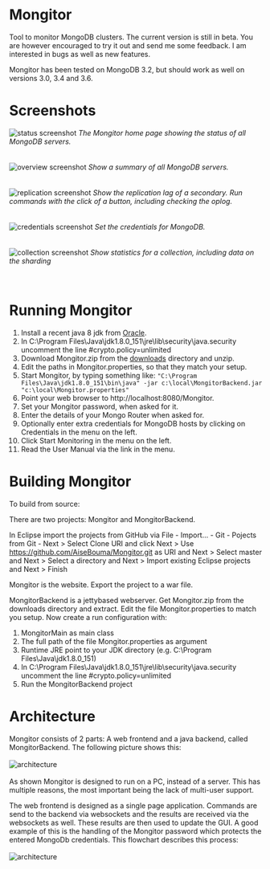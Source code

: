 # Mongitor
Tool to monitor MongoDB clusters. The current version is still in beta. You are however encouraged to try it out and send me some feedback. I am interested in bugs as well as new features.

Mongitor has been tested on MongoDB 3.2, but should work as well on versions 3.0, 3.4 and 3.6.

# Screenshots
![status screenshot](https://github.com/AiseBouma/Mongitor/blob/master/screenshots/status.png?raw=true)
*The Mongitor home page showing the status of all MongoDB servers.*
<br>
<br>
<br>
![overview screenshot](https://github.com/AiseBouma/Mongitor/blob/master/screenshots/overview.png?raw=true)
*Show a summary of all MongoDB servers.*
<br>
<br>
<br>
![replication screenshot](https://github.com/AiseBouma/Mongitor/blob/master/screenshots/replication.png?raw=true)
*Show the replication lag of a secondary. Run commands with the click of a button, including checking the oplog.*
<br>
<br>
<br>
![credentials screenshot](https://github.com/AiseBouma/Mongitor/blob/master/screenshots/credentials.png?raw=true)
*Set the credentials for MongoDB.*
<br>
<br>
<br>
![collection screenshot](https://github.com/AiseBouma/Mongitor/blob/master/screenshots/collection.png?raw=true)
*Show statistics for a collection, including data on the sharding*
<br>
<br>
<br>
# Running Mongitor
1. Install a recent java 8 jdk from [Oracle](http://www.oracle.com/technetwork/java/javase/downloads/jdk8-downloads-2133151.html).
1. In C:\Program Files\Java\jdk1.8.0_151\jre\lib\security\java.security uncomment the line #crypto.policy=unlimited
1. Download Mongitor.zip from the [downloads](https://github.com/AiseBouma/Mongitor/tree/master/downloads) directory and unzip.
1. Edit the paths in Mongitor.properties, so that they match your setup.
1. Start Mongitor, by typing something like:
`"C:\Program Files\Java\jdk1.8.0_151\bin\java" -jar c:\local\MongitorBackend.jar  "c:\local\Mongitor.properties"`
1. Point your web browser to http://localhost:8080/Mongitor.
1. Set your Mongitor password, when asked for it.
1. Enter the details of your Mongo Router when asked for.
1. Optionally enter extra credentials for MongoDB hosts by clicking on Credentials in the menu on the left.
1. Click Start Monitoring in the menu on the left.
1. Read the User Manual via the link in the menu.

# Building Mongitor
To build from source:

There are two projects: Mongitor and MongitorBackend.

In Eclipse import the projects from GitHub via File - Import... - Git - Pojects from Git - Next >
Select Clone URI and click Next >
Use https://github.com/AiseBouma/Mongitor.git as URI and Next >
Select master and Next >
Select a directory and Next >
Import existing Eclipse projects and Next >
Finish

Mongitor is the website. Export the project to a war file.

MongitorBackend is a jettybased webserver. Get Mongitor.zip from the downloads directory and extract. Edit the file Mongitor.properties to match you setup.
Now create a run configuration with:
1. MongitorMain as main class
1. The full path of the file Mongitor.properties as argument
1. Runtime JRE point to your JDK directory (e.g. C:\Program Files\Java\jdk1.8.0_151)
1. In C:\Program Files\Java\jdk1.8.0_151\jre\lib\security\java.security uncomment the line #crypto.policy=unlimited
1. Run the MongitorBackend project

# Architecture
Mongitor consists of 2 parts: A web frontend and a java backend, called MongitorBackend. The following picture shows this:
<br><br>
![architecture](https://github.com/AiseBouma/Mongitor/blob/master/pictures/mongitor_architecture.png?raw=true)
<br><br>
As shown Mongitor is designed to run on a PC, instead of a server. This has multiple reasons, the most important being the lack of multi-user support.

The web frontend is designed as a single page application. Commands are send to the backend via websockets and the results are received via the websockets as well. These results are then used to update the GUI. A good example of this is the handling of the Mongitor password which protects the entered MongoDb credentials. This flowchart describes this process:<br><br>
![architecture](https://github.com/AiseBouma/Mongitor/blob/master/pictures/credentials_flowchart.png?raw=true)<br><br>


